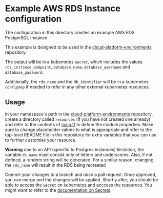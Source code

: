 # Example AWS RDS Instance configuration

The configuration in this directory creates an example AWS RDS PostgreSQL Instance.

This example is designed to be used in the [cloud-platform-environments](https://github.com/ministryofjustice/cloud-platform-environments/) repository.

The output will be in a kubernetes `Secret`, which includes the values `rds_instance_endpoint`, `database_name`, `database_username` and `database_password`.

Additionally, the `rds_name` and the `db_identifier` will be in a kubernetes `configmap` if needed to refer in any other external kubernetes resources.

## Usage

In your namespace's path in the [cloud-platform-environments](https://github.com/ministryofjustice/cloud-platform-environments/) repository, create a directory called `resources` (if you have not created one already) and refer to the contents of [main.tf](main.tf) to define the module properties. Make sure to change placeholder values to what is appropriate and refer to the top-level README file in this repository for extra variables that you can use to further customise your resource.

**Warning** due to an API (specific to Postgres instances) limitation, the variable `db_name` must consist only of letters and underscores. Also, if not defined, a random string will be generated.
For a similar reason, changing the `rds_name` will result in the RDS being recreated

Commit your changes to a branch and raise a pull request. Once approved, you can merge and the changes will be applied. Shortly after, you should be able to access the `Secret` on kubernetes and acccess the resources. You might want to refer to the [documentation on Secrets](https://kubernetes.io/docs/concepts/configuration/secret/).
